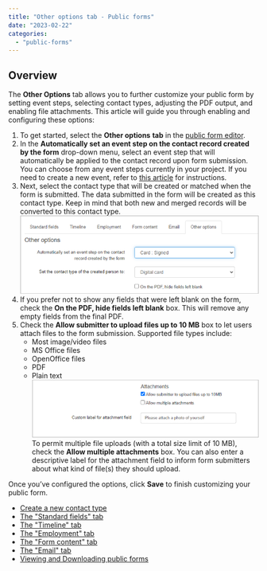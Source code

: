 ```yaml
---
title: "Other options tab - Public forms"
date: "2023-02-22"
categories: 
  - "public-forms"
---
```


## Overview

The **Other Options** tab allows you to further customize your public form by setting event steps, selecting contact types, adjusting the PDF output, and enabling file attachments. This article will guide you through enabling and configuring these options:

1. To get started, select the **Other options** **tab** in the [public form editor](https://help.broadstripes.com/uncategorized/standard-fields-tab-in-public-form/).
2. In the **Automatically set an event step on the contact record created by the form** drop-down menu, select an event step that will automatically be applied to the contact record upon form submission. You can choose from any event steps currently in your project. If you need to create a new event, refer to [this article](https://help.broadstripes.com/help-articles/admin-tools/data-tools-admin/creating-an-event/) for instructions.
3. Next, select the contact type that will be created or matched when the form is submitted. The data submitted in the form will be created as this contact type. Keep in mind that both new and merged records will be converted to this contact type. _![](images/public-form-other-options-tab-new-001.png)_
4. If you prefer not to show any fields that were left blank on the form, check the **On the PDF, hide fields left blank** box. This will remove any empty fields from the final PDF.
5. Check the **Allow submitter to upload files up to 10 MB** box to let users attach files to the form submission. Supported file types include:
    - Most image/video files
    - MS Office files
    - OpenOffice files
    - PDF
    - Plain text ![](images/public-form-other-options-tab-new-002.png)To permit multiple file uploads (with a total size limit of 10 MB), check the **Allow multiple attachments** box. You can also enter a descriptive label for the attachment field to inform form submitters about what kind of file(s) they should upload.

Once you’ve configured the options, click **Save** to finish customizing your public form.

- [Create a new contact type](https://help.broadstripes.com/help-articles/admin-tools/public-forms/first-step/) 
- [The "Standard fields" tab](https://help.broadstripes.com/help-articles/admin-tools/public-forms/standard-fields-tab-in-public-form/)
- [The "Timeline" tab](https://help.broadstripes.com/help-articles/admin-tools/public-forms/timeline-tab/)
- [The "Employment" tab](https://help.broadstripes.com/help-articles/admin-tools/public-forms/employment-tab/)
- [The "Form content" tab](https://help.broadstripes.com/help-articles/admin-tools/public-forms/form-content-tab/)
- [The "Email" tab](https://help.broadstripes.com/help-articles/admin-tools/public-forms/email-tab/)
- [Viewing and Downloading public forms](https://help.broadstripes.com/help-articles/admin-tools/public-forms/viewing-and-downloading-public-forms/)
